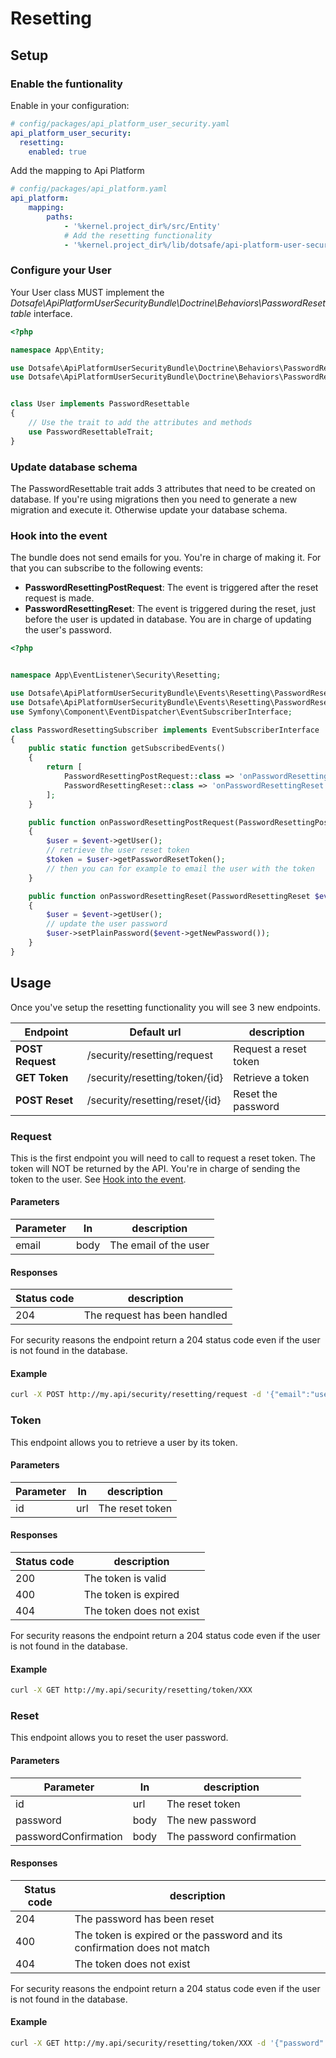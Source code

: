 # Resetting

## Setup

### Enable the funtionality

Enable in your configuration:
 
```yaml
# config/packages/api_platform_user_security.yaml
api_platform_user_security:
  resetting:
    enabled: true
```

Add the mapping to Api Platform

```yaml
# config/packages/api_platform.yaml
api_platform:
    mapping:
        paths:
            - '%kernel.project_dir%/src/Entity'
            # Add the resetting functionality
            - '%kernel.project_dir%/lib/dotsafe/api-platform-user-security-bundle/src/Resources/config/api_platform/resetting.yaml'
```

### Configure your User

Your User class MUST implement the _Dotsafe\ApiPlatformUserSecurityBundle\Doctrine\Behaviors\PasswordResettable_ interface.

```php
<?php

namespace App\Entity;

use Dotsafe\ApiPlatformUserSecurityBundle\Doctrine\Behaviors\PasswordResettable;
use Dotsafe\ApiPlatformUserSecurityBundle\Doctrine\Behaviors\PasswordResettableTrait;


class User implements PasswordResettable
{
    // Use the trait to add the attributes and methods
    use PasswordResettableTrait;
}
```

### Update database schema

The PasswordResettable trait adds 3 attributes that need to be created on database. If you're using migrations then you need to generate a new migration and execute it. Otherwise update your database schema.


### Hook into the event

The bundle does not send emails for you. You're in charge of making it. For that you can subscribe to the following events:

* **PasswordResettingPostRequest**: The event is triggered after the reset request is made.
* **PasswordResettingReset**: The event is triggered during the reset, just before the user is updated in database. You are in charge of updating the user's password.

```php
<?php


namespace App\EventListener\Security\Resetting;

use Dotsafe\ApiPlatformUserSecurityBundle\Events\Resetting\PasswordResettingPostRequest;
use Dotsafe\ApiPlatformUserSecurityBundle\Events\Resetting\PasswordResettingReset;
use Symfony\Component\EventDispatcher\EventSubscriberInterface;

class PasswordResettingSubscriber implements EventSubscriberInterface
{
    public static function getSubscribedEvents()
    {
        return [
            PasswordResettingPostRequest::class => 'onPasswordResettingPostRequest',
            PasswordResettingReset::class => 'onPasswordResettingReset',
        ];
    }

    public function onPasswordResettingPostRequest(PasswordResettingPostRequest $event)
    {
        $user = $event->getUser();
        // retrieve the user reset token
        $token = $user->getPasswordResetToken();
        // then you can for example to email the user with the token
    }

    public function onPasswordResettingReset(PasswordResettingReset $event)
    {
        $user = $event->getUser();
        // update the user password
        $user->setPlainPassword($event->getNewPassword());
    }
}
```

## Usage

Once you've setup the resetting functionality you will see 3 new endpoints.

| Endpoint          | Default url                    | description           |
|-------------------|--------------------------------|-----------------------|
| **POST Request**  | /security/resetting/request    | Request a reset token |
| **GET Token**     | /security/resetting/token/{id} | Retrieve a token      |
| **POST Reset**    | /security/resetting/reset/{id} | Reset the password    |

### Request

This is the first endpoint you will need to call to request a reset token. The token will NOT be returned by the API. You're in charge of sending the token to the user. See [Hook into the event](#hook-into-the-event).

#### Parameters

| Parameter | In   | description           |
|-----------|------|-----------------------|
| email     | body | The email of the user |

#### Responses

| Status code | description                  |
|-------------|------------------------------|
| 204         | The request has been handled |

For security reasons the endpoint return a 204 status code even if the user is not found in the database.

#### Example

```bash
curl -X POST http://my.api/security/resetting/request -d '{"email":"user@example.com"}'
```

### Token

This endpoint allows you to retrieve a user by its token.

#### Parameters

| Parameter | In   | description           |
|-----------|------|-----------------------|
| id        | url  | The reset token       |

#### Responses

| Status code | description                  |
|-------------|------------------------------|
| 200         | The token is valid           |
| 400         | The token is expired         |
| 404         | The token does not exist     |

For security reasons the endpoint return a 204 status code even if the user is not found in the database.

#### Example

```bash
curl -X GET http://my.api/security/resetting/token/XXX
```

### Reset

This endpoint allows you to reset the user password.

#### Parameters

| Parameter             | In   | description               |
|-----------------------|------|---------------------------|
| id                    | url  | The reset token           |
| password              | body | The new password          |
| passwordConfirmation  | body | The password confirmation |

#### Responses

| Status code | description                                                              |
|-------------|--------------------------------------------------------------------------|
| 204         | The password has been reset                                                       |
| 400         | The token is expired or the password and its confirmation does not match |
| 404         | The token does not exist                                                 |

For security reasons the endpoint return a 204 status code even if the user is not found in the database.

#### Example

```bash
curl -X GET http://my.api/security/resetting/token/XXX -d '{"password":"Azerty123!","passwordConfirmation":"Azerty123!"}'
```
